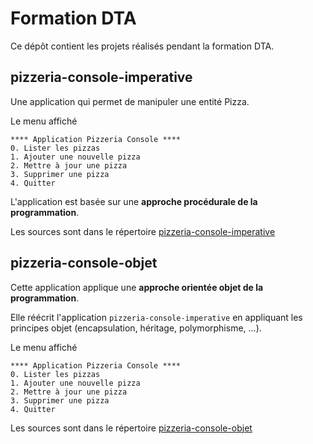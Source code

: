 # Formation DTA
Ce dépôt contient les projets réalisés pendant la formation DTA.

## pizzeria-console-imperative
Une application qui permet de manipuler une entité Pizza.

Le menu affiché
```
**** Application Pizzeria Console ****
0. Lister les pizzas
1. Ajouter une nouvelle pizza
2. Mettre à jour une pizza
3. Supprimer une pizza
4. Quitter
```

L'application est basée sur une **approche procédurale de la programmation**.

Les sources sont dans le répertoire [pizzeria-console-imperative](pizzeria-console-imperative)

## pizzeria-console-objet
Cette application applique une **approche orientée objet de la programmation**.

Elle réécrit l'application `pizzeria-console-imperative` en appliquant les principes objet (encapsulation, héritage, polymorphisme, ...).

Le menu affiché 
```
**** Application Pizzeria Console ****
0. Lister les pizzas
1. Ajouter une nouvelle pizza
2. Mettre à jour une pizza
3. Supprimer une pizza
4. Quitter
```

Les sources sont dans le répertoire [pizzeria-console-objet](pizzeria-console-objet)

